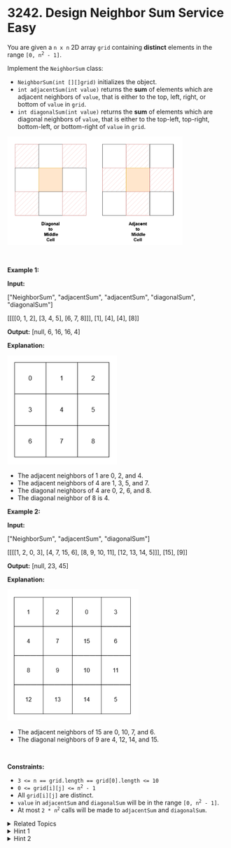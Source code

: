 
# 3242. Design Neighbor Sum Service<br> Easy

<p>You are given a <code>n x n</code> 2D array <code>grid</code> containing <strong>distinct</strong> elements in the range <code>[0, n<sup>2</sup> - 1]</code>.</p>

<p>Implement the <code>NeighborSum</code> class:</p>

<ul>
	<li><code>NeighborSum(int [][]grid)</code> initializes the object.</li>
	<li><code>int adjacentSum(int value)</code> returns the <strong>sum</strong> of elements which are adjacent neighbors of <code>value</code>, that is either to the top, left, right, or bottom of <code>value</code> in <code>grid</code>.</li>
	<li><code>int diagonalSum(int value)</code> returns the <strong>sum</strong> of elements which are diagonal neighbors of <code>value</code>, that is either to the top-left, top-right, bottom-left, or bottom-right of <code>value</code> in <code>grid</code>.</li>
</ul>

<p><img alt="" src="./assets/image1.png" style="width: 400px; height: 248px;" /></p>

<p>&nbsp;</p>
<p><strong class="example">Example 1:</strong></p>

<div class="example-block">
<p><strong>Input:</strong></p>

<p>[&quot;NeighborSum&quot;, &quot;adjacentSum&quot;, &quot;adjacentSum&quot;, &quot;diagonalSum&quot;, &quot;diagonalSum&quot;]</p>

<p>[[[[0, 1, 2], [3, 4, 5], [6, 7, 8]]], [1], [4], [4], [8]]</p>

<p><strong>Output:</strong> [null, 6, 16, 16, 4]</p>

<p><strong>Explanation:</strong></p>

<p><strong class="example"><img alt="" src="./assets/image2.png" style="width: 250px; height: 249px;" /></strong></p>

<ul>
	<li>The adjacent neighbors of 1 are 0, 2, and 4.</li>
	<li>The adjacent neighbors of 4 are 1, 3, 5, and 7.</li>
	<li>The diagonal neighbors of 4 are 0, 2, 6, and 8.</li>
	<li>The diagonal neighbor of 8 is 4.</li>
</ul>
</div>

<p><strong class="example">Example 2:</strong></p>

<div class="example-block">
<p><strong>Input:</strong></p>

<p>[&quot;NeighborSum&quot;, &quot;adjacentSum&quot;, &quot;diagonalSum&quot;]</p>

<p>[[[[1, 2, 0, 3], [4, 7, 15, 6], [8, 9, 10, 11], [12, 13, 14, 5]]], [15], [9]]</p>

<p><strong>Output:</strong> [null, 23, 45]</p>

<p><strong>Explanation:</strong></p>

<p><strong class="example"><img alt="" src="./assets/image3.png" style="width: 300px; height: 300px;" /></strong></p>

<ul>
	<li>The adjacent neighbors of 15 are 0, 10, 7, and 6.</li>
	<li>The diagonal neighbors of 9 are 4, 12, 14, and 15.</li>
</ul>
</div>

<p>&nbsp;</p>
<p><strong>Constraints:</strong></p>

<ul>
	<li><code>3 &lt;= n == grid.length == grid[0].length &lt;= 10</code></li>
	<li><code>0 &lt;= grid[i][j] &lt;= n<sup>2</sup> - 1</code></li>
	<li>All <code>grid[i][j]</code> are distinct.</li>
	<li><code>value</code> in <code>adjacentSum</code> and <code>diagonalSum</code> will be in the range <code>[0, n<sup>2</sup> - 1]</code>.</li>
	<li>At most <code>2 * n<sup>2</sup></code> calls will be made to <code>adjacentSum</code> and <code>diagonalSum</code>.</li>
</ul>


<details>

<summary> Related Topics </summary>

-	`Array`
-	`Hash Table`
-	`Design`
-	`Matrix`
-	`Simulation`

</details>


<details>
<summary> Hint 1 </summary>
Find the cell <code>(i, j)</code> in which the element is present.
</details>

<details>
<summary> Hint 2 </summary>
You can store the coordinates for each value.
</details>